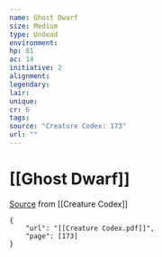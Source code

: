 ```yaml
---
name: Ghost Dwarf
size: Medium
type: Undead
environment: 
hp: 81
ac: 14
initiative: 2
alignment: 
legendary: 
lair: 
unique: 
cr: 6
tags: 
source: "Creature Codex: 173"
url: ""
---
```

# [[Ghost Dwarf]]

[Source](zotero://open-pdf/library/items/NTNKJRHG?page=173) from [[Creature Codex]]

```pdf
{
	"url": "[[Creature Codex.pdf]]",
	"page": [173]
}
```

